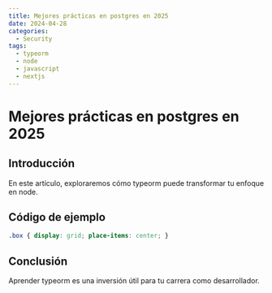 ```yaml
---
title: Mejores prácticas en postgres en 2025
date: 2024-04-28
categories:
  - Security
tags:
  - typeorm
  - node
  - javascript
  - nextjs
---
```


# Mejores prácticas en postgres en 2025

## Introducción

En este artículo, exploraremos cómo typeorm puede transformar tu enfoque en node.

## Código de ejemplo

```css
.box { display: grid; place-items: center; }
```

## Conclusión

Aprender typeorm es una inversión útil para tu carrera como desarrollador.